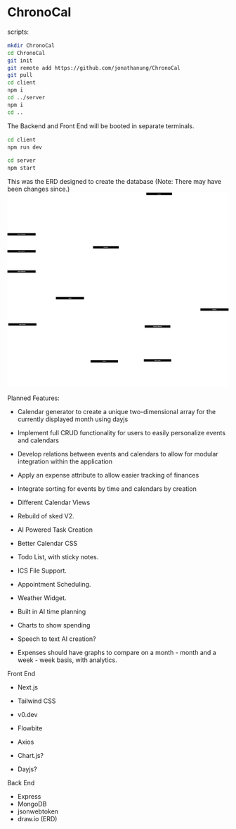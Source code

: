 
# ChronoCal

scripts:
```zsh
mkdir ChronoCal
cd ChronoCal
git init
git remote add https://github.com/jonathanung/ChronoCal
git pull
cd client
npm i
cd ../server
npm i
cd ..
```

The Backend and Front End will be booted in separate terminals.
```zsh
cd client
npm run dev
```

```zsh
cd server
npm start
```

This was the ERD designed to create the database (Note: There may have been changes since.)
![Database ERD](./diagrams/ChronoCal.drawio.svg)


Planned Features:

- Calendar generator to create a unique two-dimensional array for the currently displayed month using dayjs
- Implement full CRUD functionality for users to easily personalize events and calendars 
- Develop relations between events and calendars to allow for modular integration within the application
- Apply an expense attribute to allow easier tracking of finances
- Integrate sorting for events by time and calendars by creation
- Different Calendar Views
- Rebuild of sked V2. 
- AI Powered Task Creation
- Better Calendar CSS
- Todo List, with sticky notes. 
- ICS File Support. 
- Appointment Scheduling. 
- Weather Widget.
- Built in AI time planning
- Charts to show spending


- Speech to text AI creation?


- Expenses should have graphs to compare on a month - month and a week - week basis, with analytics.



Front End
- Next.js
- Tailwind CSS
- v0.dev
- Flowbite
- Axios

- Chart.js?
- Dayjs?


Back End
- Express
- MongoDB
- jsonwebtoken
- draw.io (ERD)

